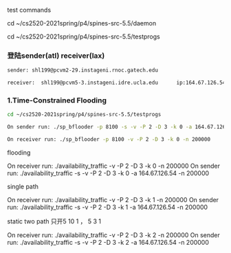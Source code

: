 test commands

cd ~/cs2520-2021spring/p4/spines-src-5.5/daemon

cd ~/cs2520-2021spring/p4/spines-src-5.5/testprogs

### 登陆sender(atl) receiver(lax)

```bash
sender: shl199@pcvm2-29.instageni.rnoc.gatech.edu

receiver:  shl199@pcvm5-3.instageni.idre.ucla.edu      ip:164.67.126.54
```



### 1.Time-Constrained Flooding 

```bash
cd ~/cs2520-2021spring/p4/spines-src-5.5/testprogs

On sender run: ./sp_bflooder -p 8100 -s -v -P 2 -D 3 -k 0 -a 164.67.126.54 -n 200000 -R 2000

On receiver run: ./sp_bflooder -p 8100 -v -P 2 -D 3 -k 0 -n 200000
```



flooding

On receiver run: ./availability_traffic -v -P 2 -D 3 -k 0 -n 200000
On sender run: ./availability_traffic   -s -v -P 2 -D 3 -k 0 -a 164.67.126.54 -n 200000





single path

On receiver run: ./availability_traffic -v -P 2 -D 3 -k 1 -n 200000
On sender run: ./availability_traffic   -s -v -P 2 -D 3 -k 1 -a 164.67.126.54 -n 200000



static two path 只开5 10 1 ，  5 3 1 

On receiver run: ./availability_traffic -v -P 2 -D 3 -k 2 -n 200000
On sender run: ./availability_traffic   -s -v -P 2 -D 3 -k 2 -a 164.67.126.54 -n 200000



